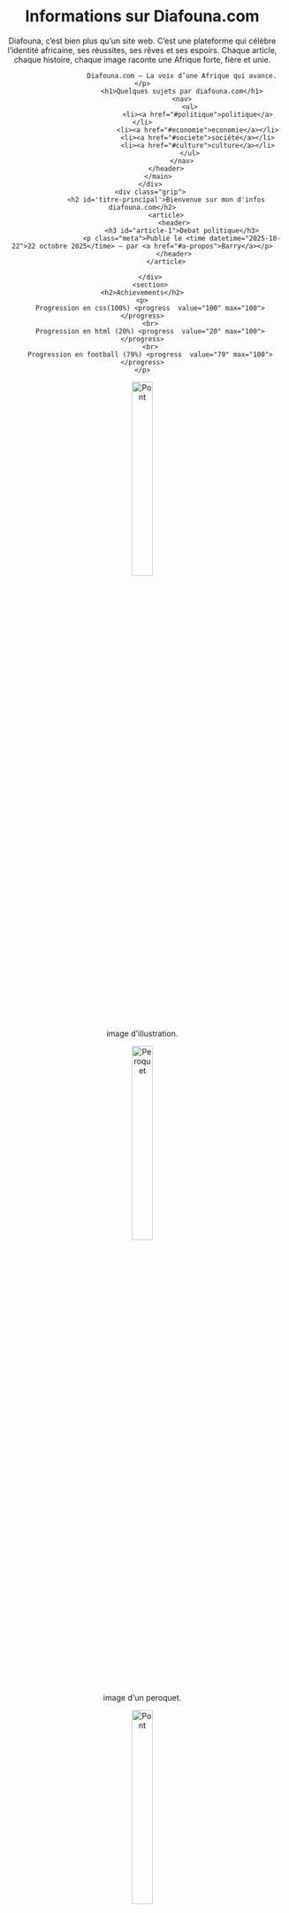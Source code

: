 <!DOCTYPE html>
<html lang="fr">
<head>
    <meta charset="UTF-8">
    <meta name="viewport" content="width=device-width, initial-scale=1.0">
    <title>diafouna.com</title>
</head>
<body>
        <div class="container">
            <main>
                <header>
                    <h1>Informations sur Diafouna.com</h1>
                    <p>Diafouna, c’est bien plus qu’un site web.
                        C’est une plateforme qui célèbre l’identité africaine, ses réussites, ses rêves et ses espoirs.
                        Chaque article, chaque histoire, chaque image raconte une Afrique forte, fière et unie.
            
                        Diafouna.com — La voix d’une Afrique qui avance.</p>
                        <h1>Quelques sujets par diafouna.com</h1>
                        <nav>
                            <ul>
                                <li><a href="#politique">politique</a></li>
                                <li><a href="#economie">economie</a></li>
                                <li><a href="#societe">société</a></li>
                                <li><a href="#culture">culture</a></li>
                            </ul>
                        </nav>
                </header>
            </main>
        </div>
        <div class="grip">
                <h2 id='titre-principal'>Bienvenue sur mon d'infos diafouna.com</h2>
                <article>
                    <header>
                        <h3 id="article-1">Debat politique</h3>
                        <p class="meta">Publié le <time datetime="2025-10-22">22 octobre 2025</time> — par <a href="#a-propos">Barry</a></p>
                    </header>
                </article>
            
        </div>
        <section>
    <h2>Achievements</h2>
    <p>
        Progression en css(100%) <progress  value="100" max="100"></progress>
        <br>
        Progression en html (20%) <progress  value="20" max="100"></progress>
        <br>
        Progression en football (79%) <progress  value="79" max="100"></progress>
    </p>
  </section>
        <div>
            <footer>
                <figure>
                    <img src="image.jpg" alt="Pont" style="width:30%;height:auto;border-radius:8px;">
                    <figcaption>image d'illustration.</figcaption>
                </figure>
                <figure>
                    <img src="peroquet.jpg" alt="Peroquet" style="width:30%;height:auto;border-radius:8px;">
                    <figcaption>image d'un peroquet.</figcaption>
                </figure>
                <figure>
                    <img src="photo.jpg" alt="Pont" style="width:30%;height:auto;border-radius:8px;">
                    <figcaption>photo.</figcaption>
                </figure>
                <a href="https://www.google.com">recherche</a>
            </footer>
        </div>
    </body>
</html>
